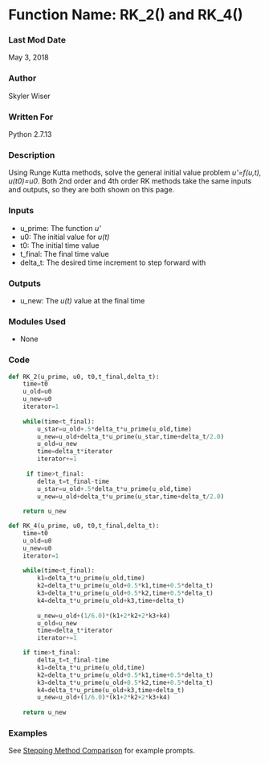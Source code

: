 # Function Name: RK_2() and RK_4()

### Last Mod Date
May 3, 2018
### Author
Skyler Wiser
### Written For
Python 2.7.13
### Description

Using Runge Kutta methods, solve the general initial value problem _u'=f(u,t), u(t0)=u0_. Both 2nd order and 4th order RK methods take the same inputs and outputs, so they are both shown on this page.

### Inputs

* u_prime: The function _u'_
* u0: The initial value for _u(t)_
* t0: The initial time value
* t_final: The final time value
* delta_t: The desired time increment to step forward with

### Outputs

* u_new: The _u(t)_ value at the final time

### Modules Used

* None


### Code

```python
def RK_2(u_prime, u0, t0,t_final,delta_t):
    time=t0
    u_old=u0
    u_new=u0
    iterator=1
    
    while(time<t_final):
        u_star=u_old+.5*delta_t*u_prime(u_old,time)
        u_new=u_old+delta_t*u_prime(u_star,time+delta_t/2.0)
        u_old=u_new
        time=delta_t*iterator
        iterator+=1
        
	 if time>t_final:
        delta_t=t_final-time
        u_star=u_old+.5*delta_t*u_prime(u_old,time)
        u_new=u_old+delta_t*u_prime(u_star,time+delta_t/2.0)
        
    return u_new

def RK_4(u_prime, u0, t0,t_final,delta_t):
    time=t0
    u_old=u0
    u_new=u0
    iterator=1
    
    while(time<t_final):
        k1=delta_t*u_prime(u_old,time)
        k2=delta_t*u_prime(u_old+0.5*k1,time+0.5*delta_t)
        k3=delta_t*u_prime(u_old+0.5*k2,time+0.5*delta_t)
        k4=delta_t*u_prime(u_old+k3,time+delta_t)
        
        u_new=u_old+(1/6.0)*(k1+2*k2+2*k3+k4)
        u_old=u_new
        time=delta_t*iterator
        iterator+=1

    if time>t_final:
        delta_t=t_final-time
        k1=delta_t*u_prime(u_old,time)
        k2=delta_t*u_prime(u_old+0.5*k1,time+0.5*delta_t)
        k3=delta_t*u_prime(u_old+0.5*k2,time+0.5*delta_t)
        k4=delta_t*u_prime(u_old+k3,time+delta_t)
        u_new=u_old+(1/6.0)*(k1+2*k2+2*k3+k4)
        
    return u_new
```


### Examples

See [Stepping Method Comparison](https://swiser.github.io/MATH5620/HW5/stepping_methods) for example prompts.



